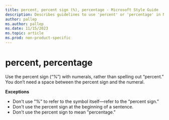 ```yaml
---
title: percent, percent sign (%), percentage - Microsoft Style Guide
description: Describes guidelines to use 'percent' or 'percentage' in Microsoft documents and provides exception examples.
author: pallep
ms.author: pallep
ms.date: 11/15/2023
ms.topic: article
ms.prod: non-product-specific
---
```


# percent, percentage

Use the percent sign (“%”) with numerals, rather than spelling out “percent.” You don’t need a space between the percent sign and the numeral. 

**Exceptions**  
  - Don't use "%" to refer to the symbol itself—refer to the “percent sign.”
  - Don't use the percent sign at the beginning of a sentence.
  - Don't use the percent sign to mean "percentage."

